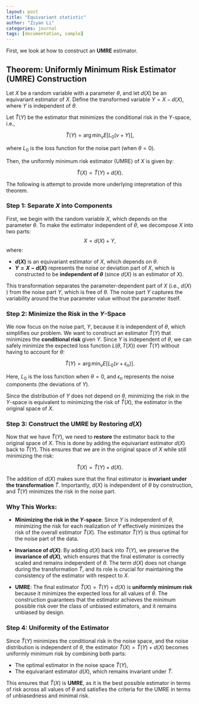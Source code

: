 ```yaml
---
layout: post
title: "Equivariant statistic"
author: "Ziyan Li"
categories: journal
tags: [documentation, sample]
---
```

First, we look at how to construct an **UMRE** estimator.

## **Theorem: Uniformly Minimum Risk Estimator (UMRE) Construction**

Let $X$ be a random variable with a parameter $\theta$, and let $d(X)$ be an equivariant estimator of $X$. Define the transformed variable $Y = X - d(X)$, where $Y$ is independent of $\theta$.

Let $\hat{T}(Y)$ be the estimator that minimizes the conditional risk in the $Y$-space, i.e.,

$$
\hat{T}(Y) = \arg \min_{v} E[L_0(v + Y)],
$$

where $L_0$ is the loss function for the noise part (when $\theta = 0$).

Then, the uniformly minimum risk estimator (UMRE) of $X$ is given by:

$$
\hat{T}(X) = \hat{T}(Y) + d(X).
$$

The following is attempt to provide more underlying intepretation of this theorem.

### **Step 1: Separate $X$ into Components**
First, we begin with the random variable $X$, which depends on the parameter $\theta$. To make the estimator independent of $\theta$, we decompose $X$ into two parts:
$$
X = d(X) + Y,
$$
where:
- **$d(X)$** is an equivariant estimator of $X$, which depends on $\theta$.
- **$Y = X - d(X)$** represents the noise or deviation part of $X$, which is constructed to be **independent of $\theta$** (since $d(X)$ is an estimator of $X$).

This transformation separates the parameter-dependent part of $X$ (i.e., $d(X)$ ) from the noise part $Y$, which is free of $\theta$. The noise part $Y$ captures the variability around the true parameter value without the parameter itself.

### **Step 2: Minimize the Risk in the $Y$-Space**
We now focus on the noise part, $Y$, because it is independent of $\theta$, which simplifies our problem. We want to construct an estimator $\hat{T}(Y)$ that minimizes the **conditional risk** given $Y$. Since $Y$ is independent of $\theta$, we can safely minimize the expected loss function $L(\theta, T(X))$ over $\hat{T}(Y)$ without having to account for $\theta$:

$$
\hat{T}(Y) = \arg \min_v E[L_0(v + \epsilon_n)].
$$

Here, $L_0$ is the loss function when $\theta = 0$, and $\epsilon_n$ represents the noise components (the deviations of $Y$).

Since the distribution of $Y$ does not depend on $\theta$, minimizing the risk in the $Y$-space is equivalent to minimizing the risk of $\hat{T}(X)$, the estimator in the original space of $X$.

### **Step 3: Construct the UMRE by Restoring $d(X)$**
Now that we have $\hat{T}(Y)$, we need to **restore** the estimator back to the original space of $X$. This is done by adding the equivariant estimator $d(X)$ back to $\hat{T}(Y)$. This ensures that we are in the original space of $X$ while still minimizing the risk:

$$
\hat{T}(X) = \hat{T}(Y) + d(X).
$$

The addition of $d(X)$ makes sure that the final estimator is **invariant under the transformation** $\hat{T}$. Importantly, $d(X)$ is independent of $\theta$ by construction, and $\hat{T}(Y)$ minimizes the risk in the noise part.

### **Why This Works:**
- **Minimizing the risk in the $Y$-space**: Since $Y$ is independent of $\theta$, minimizing the risk for each realization of $Y$ effectively minimizes the risk of the overall estimator $\hat{T}(X)$. The estimator $\hat{T}(Y)$ is thus optimal for the noise part of the data.
  
- **Invariance of $d(X)$**: By adding $d(X)$ back into $\hat{T}(Y)$, we preserve the **invariance of $d(X)$**, which ensures that the final estimator is correctly scaled and remains independent of $\theta$. The term $d(X)$ does not change during the transformation $\hat{T}$, and its role is crucial for maintaining the consistency of the estimator with respect to $X$.

- **UMRE**: The final estimator $\hat{T}(X) = \hat{T}(Y) + d(X)$ is **uniformly minimum risk** because it minimizes the expected loss for all values of $\theta$. The construction guarantees that the estimator achieves the minimum possible risk over the class of unbiased estimators, and it remains unbiased by design.

### **Step 4: Uniformity of the Estimator**
Since $\hat{T}(Y)$ minimizes the conditional risk in the noise space, and the noise distribution is independent of $\theta$, the estimator $\hat{T}(X) = \hat{T}(Y) + d(X)$ becomes uniformly minimum risk by combining both parts:
- The optimal estimator in the noise space $\hat{T}(Y)$,
- The equivariant estimator $d(X)$, which remains invariant under $\hat{T}$.

This ensures that $\hat{T}(X)$ is **UMRE**, as it is the best possible estimator in terms of risk across all values of $\theta$ and satisfies the criteria for the UMRE in terms of unbiasedness and minimal risk.

